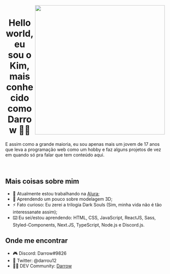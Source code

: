 <img align="right" src="https://github.com/darrow12/darrow12/blob/main/images/undraw_programming_2svr.svg" width="410"/>

<h1 align="center">Hello world, eu sou o Kim, mais conhecido como Darrow 👋😎</h1>
E assim como a grande maioria, eu sou apenas mais um jovem de 17 anos que leva a programação web como um hobby e faz alguns projetos de vez em quando só pra falar que tem conteúdo aqui.

<br />
<br />
<br />

## Mais coisas sobre mim

- 🔭 Atualmente estou trabalhando na <a href="https://github.com/alura-cursos">Alura</a>;
- 🌱 Aprendendo um pouco sobre modelagem 3D;
- ⚡ Fato curioso: Eu zerei a trilogia Dark Souls (Sim, minha vida não é tão interessanate assim);
- ⌨️ Eu sei/estou aprendendo: HTML, CSS, JavaScript, ReactJS, Sass, Styled-Components, Next.JS, TypeScript, Node.js e Discord.js.

## Onde me encontrar

- 🎮 Discord: Darrow#9826
- 🐤 Twitter: @darrou12
- 👨‍💻 DEV Community: <a href="https://dev.to/darrow">Darrow</a>

